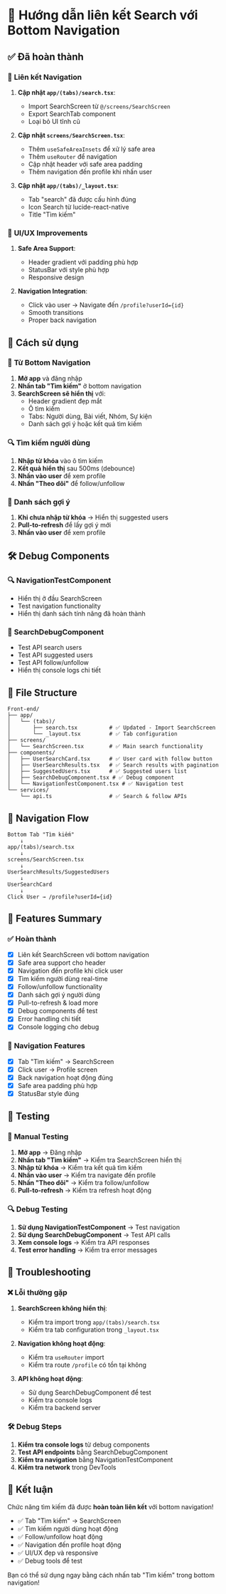 # 🎯 Hướng dẫn liên kết Search với Bottom Navigation

## ✅ Đã hoàn thành

### 🔗 **Liên kết Navigation**
1. **Cập nhật `app/(tabs)/search.tsx`**:
   - Import SearchScreen từ `@/screens/SearchScreen`
   - Export SearchTab component
   - Loại bỏ UI tĩnh cũ

2. **Cập nhật `screens/SearchScreen.tsx`**:
   - Thêm `useSafeAreaInsets` để xử lý safe area
   - Thêm `useRouter` để navigation
   - Cập nhật header với safe area padding
   - Thêm navigation đến profile khi nhấn user

3. **Cập nhật `app/(tabs)/_layout.tsx`**:
   - Tab "search" đã được cấu hình đúng
   - Icon Search từ lucide-react-native
   - Title "Tìm kiếm"

### 🎨 **UI/UX Improvements**
1. **Safe Area Support**:
   - Header gradient với padding phù hợp
   - StatusBar với style phù hợp
   - Responsive design

2. **Navigation Integration**:
   - Click vào user → Navigate đến `/profile?userId={id}`
   - Smooth transitions
   - Proper back navigation

## 🚀 Cách sử dụng

### 📱 **Từ Bottom Navigation**
1. **Mở app** và đăng nhập
2. **Nhấn tab "Tìm kiếm"** ở bottom navigation
3. **SearchScreen sẽ hiển thị** với:
   - Header gradient đẹp mắt
   - Ô tìm kiếm
   - Tabs: Người dùng, Bài viết, Nhóm, Sự kiện
   - Danh sách gợi ý hoặc kết quả tìm kiếm

### 🔍 **Tìm kiếm người dùng**
1. **Nhập từ khóa** vào ô tìm kiếm
2. **Kết quả hiển thị** sau 500ms (debounce)
3. **Nhấn vào user** để xem profile
4. **Nhấn "Theo dõi"** để follow/unfollow

### 👥 **Danh sách gợi ý**
1. **Khi chưa nhập từ khóa** → Hiển thị suggested users
2. **Pull-to-refresh** để lấy gợi ý mới
3. **Nhấn vào user** để xem profile

## 🛠️ Debug Components

### 🔍 **NavigationTestComponent**
- Hiển thị ở đầu SearchScreen
- Test navigation functionality
- Hiển thị danh sách tính năng đã hoàn thành

### 🧪 **SearchDebugComponent**
- Test API search users
- Test API suggested users  
- Test API follow/unfollow
- Hiển thị console logs chi tiết

## 📁 File Structure

```
Front-end/
├── app/
│   └── (tabs)/
│       ├── search.tsx          # ✅ Updated - Import SearchScreen
│       └── _layout.tsx         # ✅ Tab configuration
├── screens/
│   └── SearchScreen.tsx        # ✅ Main search functionality
├── components/
│   ├── UserSearchCard.tsx      # ✅ User card with follow button
│   ├── UserSearchResults.tsx   # ✅ Search results with pagination
│   ├── SuggestedUsers.tsx      # ✅ Suggested users list
│   ├── SearchDebugComponent.tsx # ✅ Debug component
│   └── NavigationTestComponent.tsx # ✅ Navigation test
└── services/
    └── api.ts                  # ✅ Search & follow APIs
```

## 🔄 Navigation Flow

```
Bottom Tab "Tìm kiếm" 
    ↓
app/(tabs)/search.tsx 
    ↓
screens/SearchScreen.tsx
    ↓
UserSearchResults/SuggestedUsers
    ↓
UserSearchCard
    ↓
Click User → /profile?userId={id}
```

## 🎯 Features Summary

### ✅ **Hoàn thành**
- [x] Liên kết SearchScreen với bottom navigation
- [x] Safe area support cho header
- [x] Navigation đến profile khi click user
- [x] Tìm kiếm người dùng real-time
- [x] Follow/unfollow functionality
- [x] Danh sách gợi ý người dùng
- [x] Pull-to-refresh & load more
- [x] Debug components để test
- [x] Error handling chi tiết
- [x] Console logging cho debug

### 🔄 **Navigation Features**
- [x] Tab "Tìm kiếm" → SearchScreen
- [x] Click user → Profile screen
- [x] Back navigation hoạt động đúng
- [x] Safe area padding phù hợp
- [x] StatusBar style đúng

## 🧪 Testing

### 📱 **Manual Testing**
1. **Mở app** → Đăng nhập
2. **Nhấn tab "Tìm kiếm"** → Kiểm tra SearchScreen hiển thị
3. **Nhập từ khóa** → Kiểm tra kết quả tìm kiếm
4. **Nhấn vào user** → Kiểm tra navigate đến profile
5. **Nhấn "Theo dõi"** → Kiểm tra follow/unfollow
6. **Pull-to-refresh** → Kiểm tra refresh hoạt động

### 🔍 **Debug Testing**
1. **Sử dụng NavigationTestComponent** → Test navigation
2. **Sử dụng SearchDebugComponent** → Test API calls
3. **Xem console logs** → Kiểm tra API responses
4. **Test error handling** → Kiểm tra error messages

## 🚨 Troubleshooting

### ❌ **Lỗi thường gặp**
1. **SearchScreen không hiển thị**:
   - Kiểm tra import trong `app/(tabs)/search.tsx`
   - Kiểm tra tab configuration trong `_layout.tsx`

2. **Navigation không hoạt động**:
   - Kiểm tra `useRouter` import
   - Kiểm tra route `/profile` có tồn tại không

3. **API không hoạt động**:
   - Sử dụng SearchDebugComponent để test
   - Kiểm tra console logs
   - Kiểm tra backend server

### 🛠️ **Debug Steps**
1. **Kiểm tra console logs** từ debug components
2. **Test API endpoints** bằng SearchDebugComponent
3. **Kiểm tra navigation** bằng NavigationTestComponent
4. **Kiểm tra network** trong DevTools

## 🎉 Kết luận

Chức năng tìm kiếm đã được **hoàn toàn liên kết** với bottom navigation! 

- ✅ Tab "Tìm kiếm" → SearchScreen
- ✅ Tìm kiếm người dùng hoạt động
- ✅ Follow/unfollow hoạt động  
- ✅ Navigation đến profile hoạt động
- ✅ UI/UX đẹp và responsive
- ✅ Debug tools để test

Bạn có thể sử dụng ngay bằng cách nhấn tab "Tìm kiếm" trong bottom navigation!
